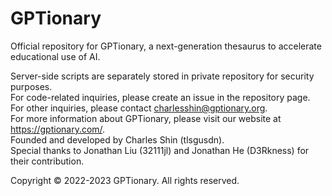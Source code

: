 # GPTionary
Official repository for GPTionary, a next-generation thesaurus to accelerate educational use of AI.  

Server-side scripts are separately stored in private repository for security purposes.  
For code-related inquiries, please create an issue in the repository page.  
For other inquiries, please contact charlesshin@gptionary.org.  
For more information about GPTionary, please visit our website at https://gptionary.com/.  
Founded and developed by Charles Shin (tlsgusdn).  
Special thanks to Jonathan Liu (32111jl) and Jonathan He (D3Rkness) for their contribution.
  
Copyright © 2022-2023 GPTionary. All rights reserved.
